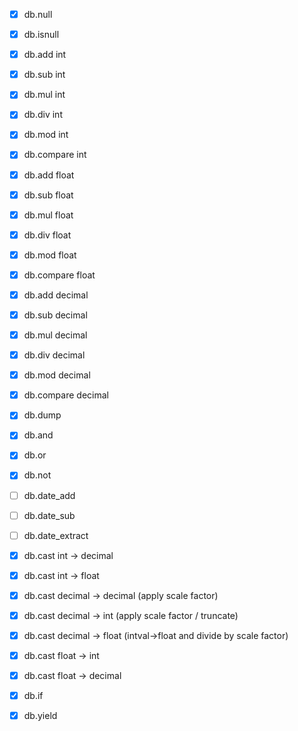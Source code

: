 - [x] db.null
- [x] db.isnull

- [x] db.add int
- [x] db.sub int
- [x] db.mul int
- [x] db.div int
- [x] db.mod int
- [x] db.compare int
- [x] db.add float
- [x] db.sub float
- [x] db.mul float
- [x] db.div float
- [x] db.mod float
- [x] db.compare float
- [x] db.add decimal
- [x] db.sub decimal
- [x] db.mul decimal
- [x] db.div decimal
- [x] db.mod decimal
- [x] db.compare decimal
- [x] db.dump
- [x] db.and
- [x] db.or
- [x] db.not
- [ ] db.date_add
- [ ] db.date_sub
- [ ] db.date_extract

- [x] db.cast int -> decimal
- [x] db.cast int -> float
- [x] db.cast decimal -> decimal (apply scale factor)
- [x] db.cast decimal -> int (apply scale factor / truncate)
- [x] db.cast decimal -> float (intval->float and divide by scale factor)
- [x] db.cast float -> int
- [x] db.cast float -> decimal

- [x] db.if
- [x] db.yield
